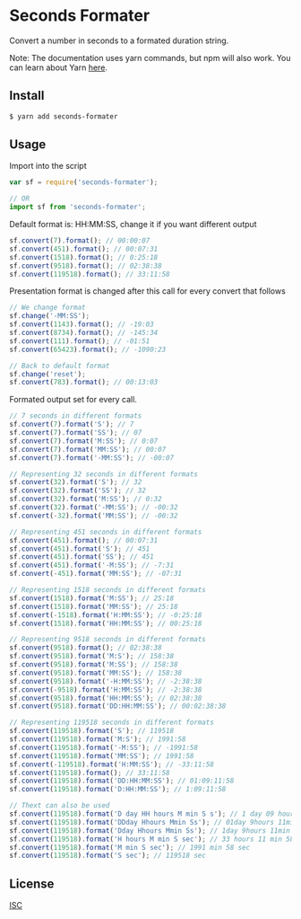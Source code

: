 # Seconds Formater

Convert a number in seconds to a formated duration string.

Note: The documentation uses yarn commands, but npm will also work. You can learn about Yarn [here](https://classic.yarnpkg.com/en).

## Install

```sh
$ yarn add seconds-formater
```

## Usage

Import into the script

```js
var sf = require('seconds-formater');

// OR
import sf from 'seconds-formater';
```

Default format is: HH:MM:SS, change it if you want different output

```js
sf.convert(7).format(); // 00:00:07
sf.convert(451).format(); // 00:07:31
sf.convert(1518).format(); // 0:25:18
sf.convert(9518).format(); // 02:38:38
sf.convert(119518).format(); // 33:11:58
```

Presentation format is changed after this call for every convert that follows

```js
// We change format
sf.change('-MM:SS');
sf.convert(1143).format(); // -19:03
sf.convert(8734).format(); // -145:34
sf.convert(111).format(); // -01:51
sf.convert(65423).format(); // -1090:23

// Back to default format
sf.change('reset');
sf.convert(783).format(); // 00:13:03
```

Formated output set for every call.

```js
// 7 seconds in different formats
sf.convert(7).format('S'); // 7
sf.convert(7).format('SS'); // 07
sf.convert(7).format('M:SS'); // 0:07
sf.convert(7).format('MM:SS'); // 00:07
sf.convert(7).format('-MM:SS'); // -00:07

// Representing 32 seconds in different formats
sf.convert(32).format('S'); // 32
sf.convert(32).format('SS'); // 32
sf.convert(32).format('M:SS'); // 0:32
sf.convert(32).format('-MM:SS'); // -00:32
sf.convert(-32).format('MM:SS'); // -00:32

// Representing 451 seconds in different formats
sf.convert(451).format(); // 00:07:31
sf.convert(451).format('S'); // 451
sf.convert(451).format('SS'); // 451
sf.convert(451).format('-M:SS'); // -7:31
sf.convert(-451).format('MM:SS'); // -07:31

// Representing 1518 seconds in different formats
sf.convert(1518).format('M:SS'); // 25:18
sf.convert(1518).format('MM:SS'); // 25:18
sf.convert(-1518).format('H:MM:SS'); // -0:25:18
sf.convert(1518).format('HH:MM:SS'); // 00:25:18

// Representing 9518 seconds in different formats
sf.convert(9518).format(); // 02:38:38
sf.convert(9518).format('M:S'); // 158:38
sf.convert(9518).format('M:SS'); // 158:38
sf.convert(9518).format('MM:SS'); // 158:38
sf.convert(9518).format('-H:MM:SS'); // -2:38:38
sf.convert(-9518).format('H:MM:SS'); // -2:38:38
sf.convert(9518).format('HH:MM:SS'); // 02:38:38
sf.convert(9518).format('DD:HH:MM:SS'); // 00:02:38:38

// Representing 119518 seconds in different formats
sf.convert(119518).format('S'); // 119518
sf.convert(119518).format('M:S'); // 1991:58
sf.convert(119518).format('-M:SS'); // -1991:58
sf.convert(119518).format('MM:SS'); // 1991:58
sf.convert(-119518).format('H:MM:SS'); // -33:11:58
sf.convert(119518).format(); // 33:11:58
sf.convert(119518).format('DD:HH:MM:SS'); // 01:09:11:58
sf.convert(119518).format('D:HH:MM:SS'); // 1:09:11:58

// Thext can also be used
sf.convert(119518).format('D day HH hours M min S s'); // 1 day 09 hours 11 min 58 s
sf.convert(119518).format('DDday Hhours Mmin Ss'); // 01day 9hours 11min 58s
sf.convert(119518).format('Dday Hhours Mmin Ss'); // 1day 9hours 11min 58s
sf.convert(119518).format('H hours M min S sec'); // 33 hours 11 min 58 sec
sf.convert(119518).format('M min S sec'); // 1991 min 58 sec
sf.convert(119518).format('S sec'); // 119518 sec
```

## License

[ISC](LICENSE.md)
